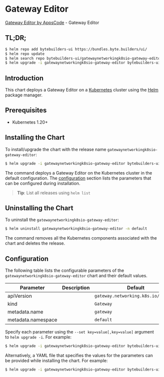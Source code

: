 # Gateway Editor

[Gateway Editor by AppsCode](https://byte.builders) - Gateway Editor

## TL;DR;

```bash
$ helm repo add bytebuilders-ui https://bundles.byte.builders/ui/
$ helm repo update
$ helm search repo bytebuilders-ui/gatewaynetworkingk8sio-gateway-editor --version=v0.4.18
$ helm upgrade -i gatewaynetworkingk8sio-gateway-editor bytebuilders-ui/gatewaynetworkingk8sio-gateway-editor -n default --create-namespace --version=v0.4.18
```

## Introduction

This chart deploys a Gateway Editor on a [Kubernetes](http://kubernetes.io) cluster using the [Helm](https://helm.sh) package manager.

## Prerequisites

- Kubernetes 1.20+

## Installing the Chart

To install/upgrade the chart with the release name `gatewaynetworkingk8sio-gateway-editor`:

```bash
$ helm upgrade -i gatewaynetworkingk8sio-gateway-editor bytebuilders-ui/gatewaynetworkingk8sio-gateway-editor -n default --create-namespace --version=v0.4.18
```

The command deploys a Gateway Editor on the Kubernetes cluster in the default configuration. The [configuration](#configuration) section lists the parameters that can be configured during installation.

> **Tip**: List all releases using `helm list`

## Uninstalling the Chart

To uninstall the `gatewaynetworkingk8sio-gateway-editor`:

```bash
$ helm uninstall gatewaynetworkingk8sio-gateway-editor -n default
```

The command removes all the Kubernetes components associated with the chart and deletes the release.

## Configuration

The following table lists the configurable parameters of the `gatewaynetworkingk8sio-gateway-editor` chart and their default values.

|     Parameter      | Description |                    Default                     |
|--------------------|-------------|------------------------------------------------|
| apiVersion         |             | <code>gateway.networking.k8s.io/v1beta1</code> |
| kind               |             | <code>Gateway</code>                           |
| metadata.name      |             | <code>gateway</code>                           |
| metadata.namespace |             | <code>default</code>                           |


Specify each parameter using the `--set key=value[,key=value]` argument to `helm upgrade -i`. For example:

```bash
$ helm upgrade -i gatewaynetworkingk8sio-gateway-editor bytebuilders-ui/gatewaynetworkingk8sio-gateway-editor -n default --create-namespace --version=v0.4.18 --set apiVersion=gateway.networking.k8s.io/v1beta1
```

Alternatively, a YAML file that specifies the values for the parameters can be provided while
installing the chart. For example:

```bash
$ helm upgrade -i gatewaynetworkingk8sio-gateway-editor bytebuilders-ui/gatewaynetworkingk8sio-gateway-editor -n default --create-namespace --version=v0.4.18 --values values.yaml
```
